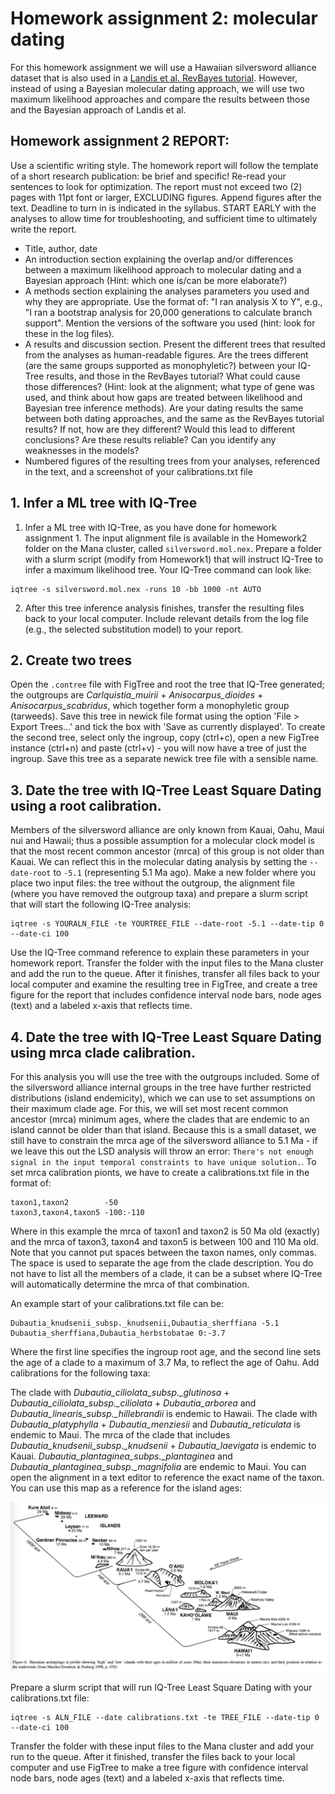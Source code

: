 # Homework assignment 2: molecular dating

For this homework assignment we will use a Hawaiian silversword alliance dataset that is also used in a [Landis et al. RevBayes tutorial](https://revbayes.github.io/tutorials/biogeo/biogeo_epoch.html). However, instead of using a Bayesian molecular dating approach, we will use two maximum likelihood approaches and compare the results between those and the Bayesian approach of Landis et al.


## Homework assignment 2 REPORT:

Use a scientific writing style. The homework report will follow the template of a short research publication: be brief and specific! Re-read your sentences to look for optimization. The report must not exceed two (2) pages with 11pt font or larger, EXCLUDING figures. Append figures after the text. Deadline to turn in is indicated in the syllabus. START EARLY with the analyses to allow time for troubleshooting, and sufficient time to ultimately write the report.

- Title, author, date
- An introduction section explaining the overlap and/or differences between a maximum likelihood approach to molecular dating and a Bayesian approach (Hint: which one is/can be more elaborate?)
- A methods section explaining the analyses parameters you used and why they are appropriate. Use the format of: "I ran analysis X to Y", e.g., "I ran a bootstrap analysis for 20,000 generations to calculate branch support". Mention the versions of the software you used (hint: look for these in the log files).
- A results and discussion section. Present the different trees that resulted from the analyses as human-readable figures. Are the trees different (are the same groups supported as monophyletic?) between your IQ-Tree results, and those in the RevBayes tutorial? What could cause those differences? (Hint: look at the alignment; what type of gene was used, and think about how gaps are treated between likelihood and Bayesian tree inference methods). Are your dating results the same between both dating approaches, and the same as the RevBayes tutorial results? If not, how are they different? Would this lead to different conclusions? Are these results reliable? Can you identify any weaknesses in the models?
- Numbered figures of the resulting trees from your analyses, referenced in the text, and a screenshot of your calibrations.txt file



## 1. Infer a ML tree with IQ-Tree

1. Infer a ML tree with IQ-Tree, as you have done for homework assignment 1. The input alignment file is available in the Homework2 folder on the Mana cluster, called ```silversword.mol.nex```. Prepare a folder with a slurm script (modify from Homework1) that will instruct IQ-Tree to infer a maximum likelihood tree. Your IQ-Tree command can look like:

```
iqtree -s silversword.mol.nex -runs 10 -bb 1000 -nt AUTO
```

2. After this tree inference analysis finishes, transfer the resulting files back to your local computer. Include relevant details from the log file (e.g., the selected substitution model) to your report.

## 2. Create two trees

Open the ```.contree``` file with FigTree and root the tree that IQ-Tree generated; the outgroups are <i>Carlquistia_muirii</i> + <i>Anisocarpus_dioides</i> + <i>Anisocarpus_scabridus</i>, which together form a monophyletic group (tarweeds). Save this tree in newick file format using the option 'File > Export Trees...' and tick the box with 'Save as currently displayed'. To create the second tree, select only the ingroup, copy (ctrl+c), open a new FigTree instance (ctrl+n) and paste (ctrl+v) - you will now have a tree of just the ingroup. Save this tree as a separate newick tree file with a sensible name.

## 3. Date the tree with IQ-Tree Least Square Dating using a root calibration.

Members of the silversword alliance are only known from Kauai, Oahu, Maui nui and Hawaii; thus a possible assumption for a molecular clock model is that the most recent common ancestor (mrca) of this group is not older than Kauai. We can reflect this in the molecular dating analysis by setting the ```--date-root``` to ```-5.1``` (representing 5.1 Ma ago). Make a new folder where you place two input files: the tree without the outgroup, the alignment file (where you have removed the outgroup taxa) and prepare a slurm script that will start the following IQ-Tree analysis:

```
iqtree -s YOURALN_FILE -te YOURTREE_FILE --date-root -5.1 --date-tip 0 --date-ci 100
```

Use the IQ-Tree command reference to explain these parameters in your homework report. Transfer the folder with the input files to the Mana cluster and add the run to the queue. After it finishes, transfer all files back to your local computer and examine the resulting tree in FigTree, and create a tree figure for the report that includes confidence interval node bars, node ages (text) and a labeled x-axis that reflects time.


## 4. Date the tree with IQ-Tree Least Square Dating using mrca clade calibration.

For this analysis you will use the tree with the outgroups included. Some of the silversword alliance internal groups in the tree have further restricted distributions (island endemicity), which we can use to set assumptions on their maximum clade age. For this, we will set most recent common ancestor (mrca) minimum ages, where the clades that are endemic to an island cannot be older than that island. Because this is a small dataset, we still have to constrain the mrca age of the silversword alliance to 5.1 Ma - if we leave this out the LSD analysis will throw an error: ```There's not enough signal in the input temporal constraints to have unique solution.```. To set mrca calibration pionts, we have to create a calibrations.txt file in the format of:


```
taxon1,taxon2        -50
taxon3,taxon4,taxon5 -100:-110
```


Where in this example the mrca of taxon1 and taxon2 is 50 Ma old (exactly) and the mrca of taxon3, taxon4 and taxon5 is between 100 and 110 Ma old. Note that you cannot put spaces between the taxon names, only commas. The space is used to separate the age from the clade description. You do not have to list all the members of a clade, it can be a subset where IQ-Tree will automatically determine the mrca of that combination.

An example start of your calibrations.txt file can be:

```
Dubautia_knudsenii_subsp._knudsenii,Dubautia_sherffiana -5.1
Dubautia_sherffiana,Dubautia_herbstobatae 0:-3.7
```

Where the first line specifies the ingroup root age, and the second line sets the age of a clade to a maximum of 3.7 Ma, to reflect the age of Oahu. Add calibrations for the following taxa:

The clade with <i>Dubautia_ciliolata_subsp._glutinosa</i> + <i>Dubautia_ciliolata_subsp._ciliolata</i> + <i>Dubautia_arborea</i> and <i>Dubautia_linearis_subsp._hillebrandii</i> is endemic to Hawaii. The clade with <i>Dubautia_platyphylla</i> + <i>Dubautia_menziesii</i> and <i>Dubautia_reticulata</i> is endemic to Maui. The mrca of the clade that includes <i>Dubautia_knudsenii_subsp._knudsenii</i> + <i>Dubautia_laevigata</i> is endemic to Kauai. <i>Dubautia_plantaginea_subps._plantaginea</i> and <i>Dubautia_plantaginea_subsp._magnifolia</i> are endemic to Maui. You can open the alignment in a text editor to reference the exact name of the taxon. You can use this map as a reference for the island ages:

![Hawaii island ages from Mueller-Dombois & Fosberg 1998](Hawaiiages.png)

Prepare a slurm script that will run IQ-Tree Least Square Dating with your calibrations.txt file:

```
iqtree -s ALN_FILE --date calibrations.txt -te TREE_FILE --date-tip 0 --date-ci 100
```

Transfer the folder with these input files to the Mana cluster and add your run to the queue. After it finished, transfer the files back to your local computer and use FigTree to make a tree figure with confidence interval node bars, node ages (text) and a labeled x-axis that reflects time.
